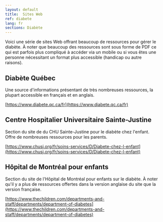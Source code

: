 ```yaml
---
layout: default
title:  Sites Web
ref: diabete
lang: fr
sections: Diabète
---
```

Voici une série de sites Web offrant beaucoup de ressources pour gérer le diabète.
À noter que beaucoup des ressources sont sous forme de PDF ce qui est parfois plus compliqué à accéder via un mobile ou si vous êtes une personne nécessitant un format plus accessible (handicap ou autre raisons).

## Diabète Québec

Une source d'informations présentant de très nombreuses ressources, la plupart accessible en français et en anglais.

[https://www.diabete.qc.ca/fr](https://www.diabete.qc.ca/fr)

## Centre Hospitalier Universitaire Sainte-Justine

Section du site de du CHU Sainte-Justine pour le diabète chez l'enfant.
Offre de nombreuses ressources pour les parents.

[https://www.chusj.org/fr/soins-services/D/Diabete-chez-l-enfant](https://www.chusj.org/fr/soins-services/D/Diabete-chez-l-enfant)

## Hôpital de Montréal pour enfants

Section du site de l'Hôpital de Montréal pour enfants sur le diabète.
À noter qu'il y a plus de ressources offertes dans la version anglaise du site que la version française.

[https://www.thechildren.com/departments-and-staff/departments/department-of-diabetes](https://www.thechildren.com/departments-and-staff/departments/department-of-diabetes)
